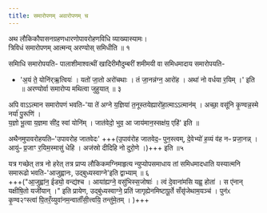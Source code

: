 ```yaml
---
title: समारोपणम् अवारोपणम् च
---
```


अथ लौकिकौपासनग्रहणधारणोपावरोहणविधि व्याख्यास्यामः।  
त्रिविधं समारोपणम् आत्मन्य् अरण्योस् समिधीति ॥ १  

समिाधि समारोपयति- पालाशीमाश्वत्थीं खादिरीमौदुम्बरीं शमीमयी वा समिधमादाय समारोपयति-
  - 'अ॒यं ते॒ योनि॑र्‌ऋ॒त्वियः॑ । यतो॑ जा॒तो अरो॑चथाः । तं जा॒नन्न॑ग्न॒ आरो॑ह । अथा॑ नो वर्धया र॒यिम् ।' इति ॥ 
अरण्योर्वा समारोप्य मथित्वा जुहुयात् ॥ ३ 

अपि वाऽऽत्मान समारोपणं भवति-'या ते॑ अग्ने य॒ज्ञिया॑ त॒नूस्तयेह्यारो॑हा॒त्माऽऽत्मान॑म् । अच्छा॒ वसू॑नि कृ॒ण्वन्न॒स्मे नर्या॑ पु॒रूणि॑ ।  
य॒ज्ञो भू॒त्वा य॒ज्ञमा सी॑द॒ स्वां योनि॑म् । जात॑वेदो॒ भुव॒ आ जाय॑मान॒स्सक्ष॑य॒ एहि॑' इति ॥ 

अथैनमुपावरोहयति–'उपावरोह जातवेदः' +++(उ॒पाव॑रोह जातवेद॒ᳶ पुन॒स्त्वम्, दे॒वेभ्यो॑ ह॒व्यं व॑ह नᳶ प्रजा॒नन्न् ।  
आयु॑ᳶ प्र॒जाꣳ र॒यिम॒स्मासु॑ धेहि । अज॑स्रो दीदिहि नो दुरो॒णे ।)+++ इति ॥५ 

यत्र गच्छेत् तत्र नो हरेत् तत्र प्राप्य लौकिकमग्निमाहृत्य न्युप्योपसमाधाय तां समिधमादधाति यस्यात्मनि समारूढो भवति-'आजुह्वानः, उद्बुध्यस्वाग्ने'इति द्वाभ्याम् ॥ ६  
 +++("आ॒जुह्वा॑न॒ ईड्यो॒ वन्द्य॑श्च । आया॑ह्यग्ने॒ वसु॑भिस्स॒जोषाः॑ । त्वं दे॒वाना॑मसि यह्व॒ होता॑ । स ए॑नान् यक्षीषि॒तो यजी॑यान् ।" इति प्रायेण, उद्बु॑ध्यस्वाग्ने॒ प्रति॑ जागृह्येनमिष्टापू॒र्ते सँसृ॑जेथाम॒यञ्च॑ । पुन॑ᳵ कृ॒ण्व२ꣳस्त्वा॑ पि॒तरँ॒य्युवा॑नम॒न्वाताँ॑सी॒त्त्वयि॒ तन्तु॑मे॒तम् । )+++ 